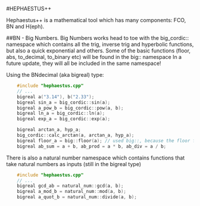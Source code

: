 #HEPHAESTUS++

Hephaestus++ is a mathematical tool which has many components: FCO, BN and H(eph).

##BN - Big Numbers. 
Big Numbers works head to toe with the big_cordic:: namespace which contains all the trig, inverse trig and hyperbolic functions, but also a quick exponential and others. Some of the basic functions (floor, abs, to_decimal, to_binary etc) will be found in the big:: namespace
In a future update, they will all be included in the same namespace!

Using the BNdecimal (aka bigreal) type:
```cpp
    #include "hephaestus.cpp"
    // ...
    bigreal a("3.14"), b("2.33");
    bigreal sin_a = big_cordic::sin(a);
    bigreal a_pow_b = big_cordic::pow(a, b);
    bigreal ln_a = big_cordic::ln(a);
    bigreal exp_a = big_cordic::exp(a);

    bigreal arctan_a, hyp_a;
    big_cordic::calc_arctan(a, arctan_a, hyp_a);
    bigreal floor_a = big::floor(a); // used big::, because the floor function does not need high accuracy cordic computation
    bigreal ab_sum = a + b, ab_prod = a * b, ab_div = a / b;
```

There is also a natural number namespace which contains functions that take natural numbers as inputs (still in the bigreal type)

```cpp
    #include "hephaestus.cpp"
    // ...
    bigreal gcd_ab = natural_num::gcd(a, b);
    bigreal a_mod_b = natural_num::mod(a, b);
    bigreal a_quot_b = natural_num::divide(a, b);

```